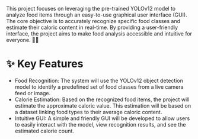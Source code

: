 This project focuses on leveraging the pre-trained YOLOv12 model to analyze food items through an easy-to-use graphical user interface (GUI). The core objective is to accurately recognize specific food classes and estimate their caloric content in real-time. By providing a user-friendly interface, the project aims to make food analysis accessible and intuitive for everyone. 🍎🍕

# ✨ Key Features

* Food Recognition: The system will use the YOLOv12 object detection model to identify a predefined set of food classes from a live camera feed or image.
* Calorie Estimation: Based on the recognized food items, the project will estimate the approximate caloric value. This estimation will be based on a dataset linking food types to their average caloric content.
* Intuitive GUI: A simple and friendly GUI will be developed to allow users to easily interact with the model, view recognition results, and see the estimated calorie count.
